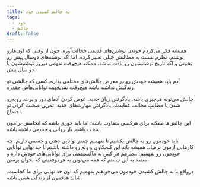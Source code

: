 ```yaml
---
title: به چالش کشیدن خود
tags:
  - خود
  - چالش
draft: false
---
```

همیشه فکر می‌کردم خوندن نوشتن‌های قدیمی خجالت‌آوره. چون از وقتی که اون‌هارو نوشتم، نظرم نسبت به مطالبش خیلی تغییر کرده. اما اگه نوشته‌های دوسال پیش رو بخونی و اگه تاریخ نوشتنشون رو یادت نباشه، ممکنه هیچ‌وقت نفهمی دیروز نوشتیشون یا دو سال پیش.

آدم باید همیشه خودش رو در معرض چالش‌های مختلفی بذاره. کسی که چالشی تو زندگیش نداشته باشه هیچ‌وقت نمی‌فهمه توانایی‌هاش چقدره.

چالش می‌تونه هرچیزی باشه. یادگرفتن زبان جدید. عوض کردن آدمای دور و برت. روبه‌رو شدن با مطالبِ مخالف عقایدت. یادگرفتن مهارت‌های جدید. تمرین صحبت کردن تو اجتماع.

این چالش‌ها ممکنه برای هرکسی متفاوت باشه؛ اما باید جوری باشه که انجامش برامون سخت باشه. بار روانی و جسمی داشته باشه.

باید خودمون رو به چالش بکشیم تا بفهمیم چقدر توانایی ذهنی و جسمی داریم. چه کارهایی ازمون برمیاد. همیشه باید این کنجکاوی و ولع رو داشته باشیم تا حد نهایی توانایی خودمون رو بفهمیم. بنظرمم هر کس یه ماکسیممی برای توانایی‌های خودش داره و معتقد به این نیستم که همه می‌تونن به هرموفقیتی که بخوان برسن.

درواقع با به چالش کشیدن خودمون می‌خواهیم بفهمیم که اون حد نهایی برای ما کجاست. شاید هدفمون از زندگی همین باشه.